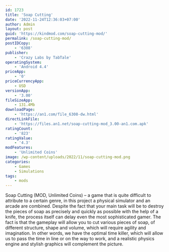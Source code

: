 ```yaml
---
id: 1723
title: 'Soap Cutting'
date: '2022-11-24T12:36:03+07:00'
author: Admin
layout: post
guid: 'https://kindmod.com/soap-cutting-mod/'
permalink: /soap-cutting-mod/
postIDCopy:
    - '6308'
publisher:
    - 'Crazy Labs by TabTale'
operatingSystem:
    - 'Android 4.4'
priceApp:
    - '0'
priceCurrencyApp:
    - USD
versionApp:
    - '3.00'
fileSizeApp:
    - 131.4Mb
downloadPage:
    - 'https://an1.com/file_6308-dw.html'
directLinkFile:
    - 'https://files.an1.net/soap-cutting-mod_3.00-an1.com.apk'
ratingCount:
    - '823'
ratingValue:
    - '4.3'
modFeatures:
    - 'Unlimited Coins'
image: /wp-content/uploads/2022/11/soap-cutting-mod.png
categories:
    - Games
    - Simulations
tags:
    - mods
---
```


Soap Cutting (MOD, Unlimited Coins) – a game that is quite difficult to attribute to a certain genre, in this project a physical simulator and an arcade are combined. Despite the fact that your main task will be to destroy the pieces of soap as precisely and quickly as possible with the help of a knife, the process itself can delay even the most sophisticated gamer. The fact is that the gameplay will allow you to cut various pieces of soap, of different structure, shape and volume, which will require agility and imagination. In other words, we have the optimal time killer, which will allow us to pass the time in line or on the way to work, and a realistic physics engine and stylish graphics will complement the picture.